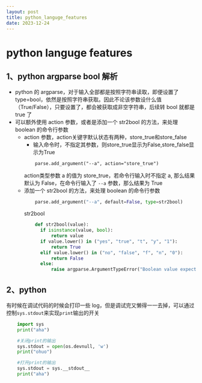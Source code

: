 ```yaml
---
layout: post
title: python_languge_features
date: 2023-12-24
---
```


# python languge features

## 1、python argparse bool 解析
* python 的 argparse，对于输入全部都是按照字符串读取，即便设置了 type=bool，依然是按照字符串获取。因此不论该参数设什么值（True/False），只要设置了，都会被获取成非空字符串，后续转 bool 就都是 true 了
* 可以额外使用 action 参数，或者是添加一个 str2bool 的方法，来处理 boolean 的命令行参数
  * action 参数，action关键字默认状态有两种，store_true和store_false
    * 输入命令时，不指定其参数，则store_true显示为False,store_false显示为True
    ```pyhton
        parse.add_argument("--a", action="store_true")
    ```
    action类型参数 a 的值为 store_true，若命令行输入时不指定 a, 那么结果默认为 False，在命令行输入了 `--a` 参数，那么结果为 True
  * 添加一个 str2bool 的方法，来处理 boolean 的命令行参数
    ```python
        parse.add_argument("--a", default=False, type=str2bool)
    ```
    str2bool
    ```python
        def str2bool(value):
          if isinstance(value, bool):
              return value
          if value.lower() in ("yes", "true", "t", "y", "1"):
              return True
          elif value.lower() in ("no", "false", "f", "n", "0"):
              return False
          else:
              raise argparse.ArgumentTypeError("Boolean value expected")
    ```

## 2、python 
有时候在调试代码的时候会打印一些 log，但是调试完又懒得一一去掉，可以通过控制`sys.stdout`来实现`print`输出的开关
```python
    import sys
    print("aha")

    #关闭print的输出
    sys.stdout = open(os.devnull, 'w')
    print("ohuo")

    #打开print的输出
    sys.stdout = sys.__stdout__
    print("aha")

```